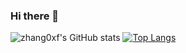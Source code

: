 ### Hi there 👋

<!--
**zhang0xf/zhang0xf** is a ✨ _special_ ✨ repository because its `README.md` (this file) appears on your GitHub profile.

Here are some ideas to get you started:

- 🔭 I’m currently working on ...
- 🌱 I’m currently learning ...
- 👯 I’m looking to collaborate on ...
- 🤔 I’m looking for help with ...
- 💬 Ask me about ...
- 📫 How to reach me: ...
- 😄 Pronouns: ...
- ⚡ Fun fact: ...
-->

![zhang0xf's GitHub stats](https://github-readme-stats.vercel.app/api?username=zhang0xf&show_icons=true)
[![Top Langs](https://github-readme-stats.vercel.app/api/top-langs/?username=zhang0xf&layout=compact)](https://github.com/anuraghazra/github-readme-stats)
